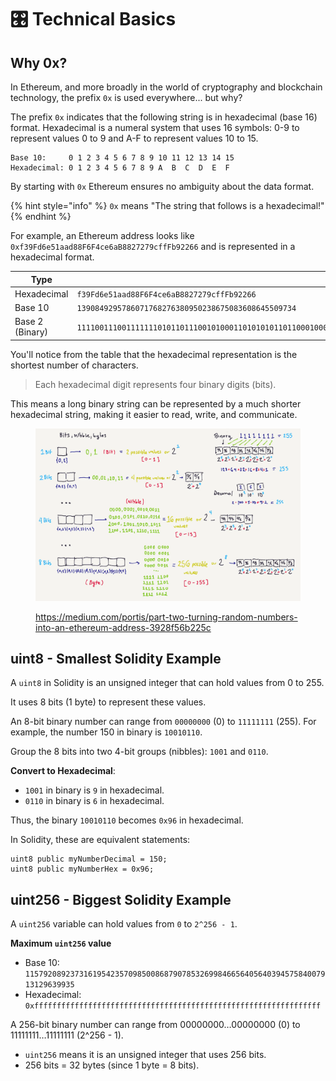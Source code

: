 # 🎛️ Technical Basics

## Why 0x?

In Ethereum, and more broadly in the world of cryptography and blockchain technology, the prefix `0x` is used everywhere... but why?

The prefix `0x` indicates that the following string is in hexadecimal (base 16) format. Hexadecimal is a numeral system that uses 16 symbols: 0-9 to represent values 0 to 9 and A-F to represent values 10 to 15.

```
Base 10:     0 1 2 3 4 5 6 7 8 9 10 11 12 13 14 15
Hexadecimal: 0 1 2 3 4 5 6 7 8 9 A  B  C  D  E  F
```

By starting with `0x` Ethereum ensures no ambiguity about the data format.

{% hint style="info" %}
`0x` means "The string that follows is a hexadecimal!"
{% endhint %}

For example, an Ethereum address looks like `0xf39Fd6e51aad88F6F4ce6aB8827279cffFb92266` and is represented in a hexadecimal format.

<table><thead><tr><th width="172">Type</th><th>Value</th></tr></thead><tbody><tr><td>Hexadecimal</td><td><code>f39Fd6e51aad88F6F4ce6aB8827279cffFb92266</code></td></tr><tr><td>Base 10</td><td><code>1390849295786071768276380950238675083608645509734</code></td></tr><tr><td>Base 2 (Binary)</td><td><code>1111001110011111110101101110010100011010101011011000100011110110111101001100111001101010101110001000001001110010011110011100111111111111101110010010001001100110</code></td></tr></tbody></table>

You'll notice from the table that the hexadecimal representation is the shortest number of characters.&#x20;

> Each hexadecimal digit represents four binary digits (bits).

This means a long binary string can be represented by a much shorter hexadecimal string, making it easier to read, write, and communicate.

<div data-full-width="true">

<figure><img src="../../.gitbook/assets/image (1).png" alt=""><figcaption><p><a href="https://medium.com/portis/part-two-turning-random-numbers-into-an-ethereum-address-3928f56b225c">https://medium.com/portis/part-two-turning-random-numbers-into-an-ethereum-address-3928f56b225c</a></p></figcaption></figure>

</div>

## uint8 - Smallest Solidity Example

A `uint8` in Solidity is an unsigned integer that can hold values from 0 to 255.&#x20;

It uses 8 bits (1 byte) to represent these values.

An 8-bit binary number can range from `00000000` (0) to `11111111` (255). For example, the number 150 in binary is `10010110`.

Group the 8 bits into two 4-bit groups (nibbles): `1001` and `0110`.

**Convert to Hexadecimal**:

* `1001` in binary is `9` in hexadecimal.
* `0110` in binary is `6` in hexadecimal.

Thus, the binary `10010110` becomes `0x96` in hexadecimal.

In Solidity, these are equivalent statements:

```solidity
uint8 public myNumberDecimal = 150;
uint8 public myNumberHex = 0x96;
```

## uint256 - Biggest Solidity Example

A `uint256` variable can hold values from `0` to `2^256 - 1`.

**Maximum `uint256` value**

* Base 10: `115792089237316195423570985008687907853269984665640564039457584007913129639935`
* Hexadecimal: `0xffffffffffffffffffffffffffffffffffffffffffffffffffffffffffffffff`

A 256-bit binary number can range from 00000000…00000000 (0) to 11111111…11111111 (2^256 - 1).

* `uint256` means it is an unsigned integer that uses 256 bits.
* 256 bits = 32 bytes (since 1 byte = 8 bits).

